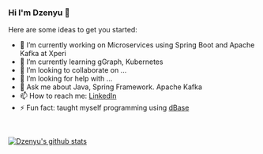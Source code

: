 ### Hi I'm Dzenyu 👋

Here are some ideas to get you started:

- 🔭 I’m currently working on Microservices using Spring Boot and Apache Kafka at Xperi
- 🌱 I’m currently learning gGraph, Kubernetes
- 👯 I’m looking to collaborate on ...
- 🤔 I’m looking for help with ...
- 💬 Ask me about Java, Spring Framework. Apache Kafka
- 📫 How to reach me: [LinkedIn](https://www.linkedin.com/in/smukangara)
- ⚡ Fun fact: taught myself programming using [dBase](https://en.wikipedia.org/wiki/DBase)

<br/>

[![Dzenyu's github stats](https://github-readme-stats.vercel.app/api?username=dzenyu&count_private=true&theme=dark)](https://github.com/dzenyu/github-readme-stats)

<!--
-->
